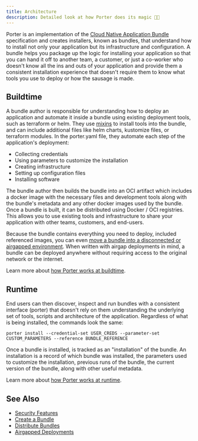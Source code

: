 ```yaml
---
title: Architecture
description: Detailed look at how Porter does its magic 🎩✨
---
```


Porter is an implementation of the [Cloud Native Application Bundle](/cnab/) specification and creates installers, known as bundles, that understand how to install not only your application but its infrastructure and configuration.
A bundle helps you package up the logic for installing your application so that you can hand it off to another team, a customer, or just a co-worker who doesn't know all the ins and outs of your application and provide them a consistent installation experience that doesn't require them to know what tools you use to deploy or how the sausage is made.

## Buildtime

A bundle author is responsible for understanding how to deploy an application and automate it inside a bundle using existing deployment tools, such as terraform or helm.
They use [mixins] to install tools into the bundle, and can include additional files like helm charts, kustomize files, or terraform modules.
In the porter.yaml file, they automate each step of the application's deployment:

* Collecting credentials
* Using parameters to customize the installation
* Creating infrastructure
* Setting up configuration files
* Installing software

The bundle author then builds the bundle into an OCI artifact which includes a docker image with the necessary files and development tools along with the bundle's metadata and any other docker images used by the bundle.
Once a bundle is built, it can be distributed using Docker / OCI registries.
This allows you to use existing tools and infrastructure to share your application with other teams, customers, and end-users.

Because the bundle contains everything you need to deploy, included referenced images, you can even [move a bundle into a disconnected or airgapped environment](/administration/move-bundles-airgapped/).
When written with airgap deployments in mind, a bundle can be deployed anywhere without requiring access to the original network or the internet.

Learn more about [how Porter works at buildtime](/architecture-buildtime/).

## Runtime

End users can then discover, inspect and run bundles with a consistent interface (porter) that doesn't rely on them understanding the underlying set of tools, scripts and architecture of the application.
Regardless of what is being installed, the commands look the same:

```
porter install --credential-set USER_CREDS --parameter-set CUSTOM_PARAMETERS --reference BUNDLE_REFERENCE
```

Once a bundle is installed, is tracked as an "installation" of the bundle.
An installation is a record of which bundle was installed, the parameters used to customize the installation, previous runs of the bundle, the current version of the bundle, along with other useful metadata.

Learn more about [how Porter works at runtime](/architecture-runtime/).

## See Also

* [Security Features](/security-features/)
* [Create a Bundle](/getting-started/create-bundle/)
* [Distribute Bundles](/development/distribute-bundles/)
* [Airgapped Deployments](/administrators/airgap/)

[mixins]: /mixins/

